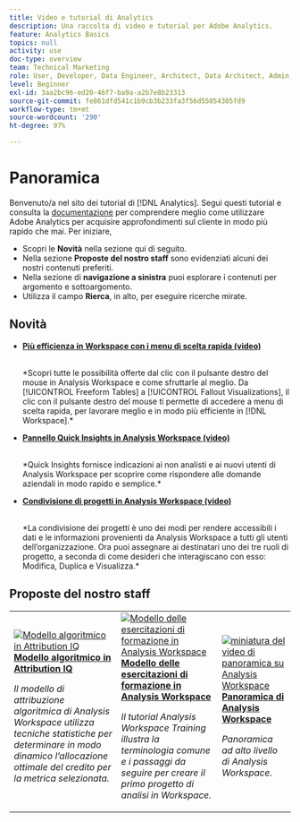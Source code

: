 ```yaml
---
title: Video e tutorial di Analytics
description: Una raccolta di video e tutorial per Adobe Analytics.
feature: Analytics Basics
topics: null
activity: use
doc-type: overview
team: Technical Marketing
role: User, Developer, Data Engineer, Architect, Data Architect, Admin, Leader
level: Beginner
exl-id: 3aa2bc96-ed20-46f7-ba9a-a2b7e8b23313
source-git-commit: fe861dfd541c1b9cb3b233fa3f56d55054305fd9
workflow-type: tm+mt
source-wordcount: '290'
ht-degree: 97%

---
```


# Panoramica

Benvenuto/a nel sito dei tutorial di [!DNL Analytics].  Segui questi tutorial e consulta la [documentazione](https://experienceleague.adobe.com/docs/analytics/landing/home.html) per comprendere meglio come utilizzare Adobe Analytics per acquisire approfondimenti sul cliente in modo più rapido che mai.  Per iniziare,
* Scopri le **Novità** nella sezione qui di seguito.
* Nella sezione **Proposte del nostro staff** sono evidenziati alcuni dei nostri contenuti preferiti.
* Nella sezione di **navigazione a sinistra** puoi esplorare i contenuti per argomento e sottoargomento.
* Utilizza il campo **Rierca**, in alto, per eseguire ricerche mirate.

## Novità

* **[Più efficienza in Workspace con i menu di scelta rapida (video)](analysis-workspace/navigating-workspace-projects/right-click-for-workspace-efficiency.md)**

   <br>
   *Scopri tutte le possibilità offerte dal clic con il pulsante destro del mouse in Analysis Workspace e come sfruttarle al meglio. Da [!UICONTROL Freeform Tables] a [!UICONTROL Fallout Visualizations], il clic con il pulsante destro del mouse ti permette di accedere a menu di scelta rapida, per lavorare meglio e in modo più efficiente in [!DNL Workspace].*

* **[Pannello Quick Insights in Analysis Workspace (video)](analysis-workspace/using-panels/quick-insights-panel-in-analysis-workspace.md)**

   <br>
   *Quick Insights fornisce indicazioni ai non analisti e ai nuovi utenti di Analysis Workspace per scoprire come rispondere alle domande aziendali in modo rapido e semplice.*

* **[Condivisione di progetti in Analysis Workspace (video)](analysis-workspace/curate-and-share-projects/project-sharing-in-analysis-workspace.md)**

   <br>
   *La condivisione dei progetti è uno dei modi per rendere accessibili i dati e le informazioni provenienti da Analysis Workspace a tutti gli utenti dell’organizzazione. Ora puoi assegnare ai destinatari uno dei tre ruoli di progetto, a seconda di come desideri che interagiscano con esso: Modifica, Duplica e Visualizza.*

## Proposte del nostro staff

<table>
<tr>
  <td>
    <a href="analysis-workspace/attribution-iq/algorithmic-model-in-attribution-iq.md">
      <img alt="Modello algoritmico in Attribution IQ" src="assets/36205.jpg" />
    </a>
    <div>
      <a href="analysis-workspace/attribution-iq/algorithmic-model-in-attribution-iq.md">
    <strong>Modello algoritmico in Attribution IQ</strong>
    </a>
    </div>
    <p>
    <em>Il modello di attribuzione algoritmica di Analysis Workspace utilizza tecniche statistiche per determinare in modo dinamico l’allocazione ottimale del credito per la metrica selezionata.</em>
    <p>
  </td>
   <td>
    <a href="analysis-workspace/navigating-workspace-projects/training-tutorial-template-in-analysis-workspace.md">
      <img alt="Modello delle esercitazioni di formazione in Analysis Workspace" src="assets/33773.jpg" />
    </a>
    <div>
      <a href="analysis-workspace/navigating-workspace-projects/training-tutorial-template-in-analysis-workspace.md">
    <strong>Modello delle esercitazioni di formazione in Analysis Workspace</strong>
    </a>
    </div>
    <p>
    <em>Il tutorial Analysis Workspace Training illustra la terminologia comune e i passaggi da seguire per creare il primo progetto di analisi in Workspace.</em>
    <p>
  </td>
  <td>
    <a href="analysis-workspace/analysis-workspace-basics/analysis-workspace-overview.md">
      <img alt="miniatura del video di panoramica su Analysis Workspace" src="assets/thumb_analysis-workspace-overview.png" />
    </a>
    <div>
      <a href="analysis-workspace/analysis-workspace-basics/analysis-workspace-overview.md">
    <strong>Panoramica di Analysis Workspace</strong>
    </a>
    </div>
    <p>
    <em>Panoramica ad alto livello di Analysis Workspace.</em>
    <p>
  </td>
</tr>
</table>
